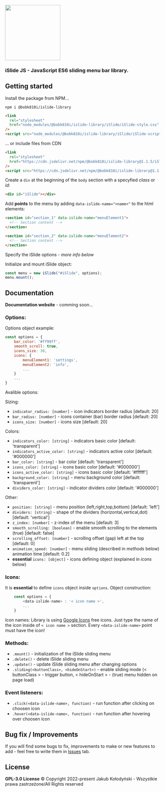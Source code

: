 <img src="https://user-images.githubusercontent.com/70112799/155586547-842f3ffc-a45c-432f-ac18-0dbbc54a8ea3.png" style="width: 180px;"></img>

### iSlide JS - JavaScript ES6 sliding menu bar library.

## Getting started

Install the package from NPM...

```npm
npm i @bobk810i/islide-library
```

```html
<link
  rel="stylesheet"
  href="node_modules/@bobk810i/islide-library/iSlide/iSlide-style.css"
/>
<script src="node_modules/@bobk810i/islide-library/iSlide/iSlide-script.js"></script>
```

... or include files from CDN

```html
<link
  rel="stylesheet"
  href="https://cdn.jsdelivr.net/npm/@bobk810i/islide-library@1.1.5/iSlide/iSlide-style.css"
/>
<script src="https://cdn.jsdelivr.net/npm/@bobk810i/islide-library@1.1.4/iSlide/iSlide-script.js"></script>
```

Create a `div` at the beginning of the `body` section with a specyfied _class_ or _id_:

```html
<div id="iSlide"></div>
```

Add **points** to the menu by adding `data-islide-name="<name>"` to the html elements:

```html
<section id="section_1" data-islide-name="menuElement1">
  <!-- Section content -->
</section>

<section id="section_2" data-islide-name="menuElement2">
  <!-- Section content -->
</section>
```

Specify the iSlide options - _more info below_

Initialize and mount iSlide object:

```js
const menu = new iSlide("#iSlide", options);
menu.mount();
```

## Documentation

**Documentation website** - comming soon...

### Options:

Options object example:

```js
const options = {
    bar_color: '#ff99ff',
    smooth_scroll: true,
    icons_size: 30,
    icons: {
        menuElement1: 'settings',
        menuElement2: 'info',
        ...
    }
    ...
}
```

Avalible options:

Sizing:

- `indicator_radius: [number]` - icon indicators border radius [default: 20]
- `bar_radius: [number]` - icons container (bar) border radius [default: 20]
- `icons_size: [number]` - icons size [default: 20]

Colors:

- `indicators_color: [string]` - indicators basic color [default: 'transparent']
- `indicators_active_color: [string]` - indicators active color [default: '#000000']
- `bar_color: [string]` - bar color [default: 'transparent']
- `icons_color: [string]` - icons basic color [default: '#000000']
- `icons_active_color: [string]` - icons basic color [default: '#ffffff']
- `background_color: [string]` - menu background color [default: 'transparent']
- `dividers_color: [string]` - indicator dividers color [default: '#000000']

Other:

- `position: [string]` - menu position (left,right,top,bottom) [default: 'left']
- `dividers: [string]` - shape of the dividers (horizontal,vertical,dot) [default: 'vertical']
- `z_index: [number]` - z-index of the menu [default: 3]
- `smooth_scrolling: [boolean]` - enable smooth scrolling to the elements (true) [default: false]
- `scrolling_offset: [number]` - scrolling offset (gap) left at the top [default: 0]
- `animation_speed: [number]` - menu sliding (described in _methods_ below) animation time [default: 0.2]
- **essential** `icons: [object]` - icons defining object (explained in _icons_ below)

### Icons:

It is **essential** to define `icons` object inside `options`.
Object construction:

```js
    const options = {
        <data-islide-name> : '< icon name >',
        ...
    }
```

Icon names:
Library is using [Google Icons](https://fonts.google.com/icons) free icons. Just type the name of the icon inside of `< icon name >` section.
Every `<data-islide-name>` point must have the icon!

### Methods:

- `.mount()` - initialization of the iSlide sliding menu
- `.delete()` - delete iSlide sliding menu
- `.update()` - update iSlide sliding menu after changing options
- `.sliding(<buttonClass>, <hideOnStart>)` - enable sliding mode (< buttonClass > - trigger button, < hideOnStart > - (true) menu hidden on page load)

### Event listeners:

- `.click(<data-islide-name>, function)` - run function after clicking on choosen icon
- `.hover(<data-islide-name>, function)` - run function after hovering over choosen icon

## Bug fix / Improvements

If you will find some bugs to fix, improvements to make or new features to add - feel free to write them in [Issues](https://github.com/bobk810i/iSlideJS-library/issues) tab.

## License

**GPL-3.0 License**
© Copyright 2022-present Jakub Kołodyński - Wszystkie prawa zastrzeżone/All Rights reserved
